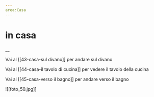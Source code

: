 ```yaml
---
area:Casa
---
```

# in casa
__

Vai al [[43-casa-sul divano]] per andare sul divano

Vai al [[44-casa-il tavolo di cucina]] per vedere il tavolo della cucina

Vai al [[45-casa-verso il bagno]] per andare verso il bagno

![[foto_50.jpg]]